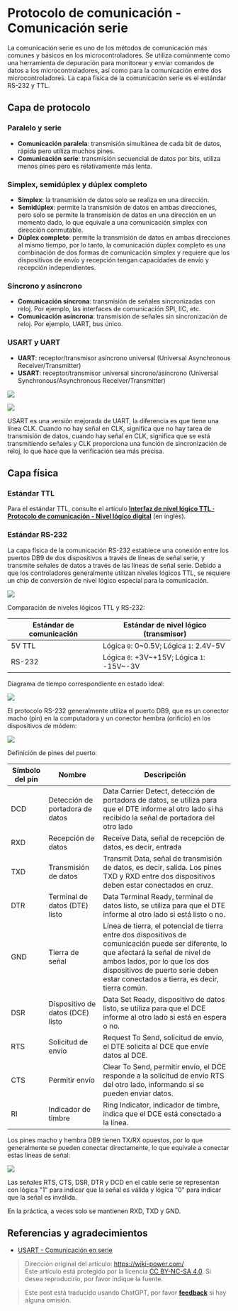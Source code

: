 # Protocolo de comunicación - Comunicación serie

La comunicación serie es uno de los métodos de comunicación más comunes y básicos en los microcontroladores. Se utiliza comúnmente como una herramienta de depuración para monitorear y enviar comandos de datos a los microcontroladores, así como para la comunicación entre dos microcontroladores. La capa física de la comunicación serie es el estándar RS-232 y TTL.

## Capa de protocolo

### Paralelo y serie

- **Comunicación paralela**: transmisión simultánea de cada bit de datos, rápida pero utiliza muchos pines.
- **Comunicación serie**: transmisión secuencial de datos por bits, utiliza menos pines pero es relativamente más lenta.

### Simplex, semidúplex y dúplex completo

- **Simplex**: la transmisión de datos solo se realiza en una dirección.
- **Semidúplex**: permite la transmisión de datos en ambas direcciones, pero solo se permite la transmisión de datos en una dirección en un momento dado, lo que equivale a una comunicación simplex con dirección conmutable.
- **Dúplex completo**: permite la transmisión de datos en ambas direcciones al mismo tiempo, por lo tanto, la comunicación dúplex completo es una combinación de dos formas de comunicación simplex y requiere que los dispositivos de envío y recepción tengan capacidades de envío y recepción independientes.

### Síncrono y asíncrono

- **Comunicación síncrona**: transmisión de señales sincronizadas con reloj. Por ejemplo, las interfaces de comunicación SPI, IIC, etc.
- **Comunicación asíncrona**: transmisión de señales sin sincronización de reloj. Por ejemplo, UART, bus único.

### USART y UART

- **UART**: receptor/transmisor asíncrono universal (Universal Asynchronous Receiver/Transmitter)
- **USART**: receptor/transmisor universal síncrono/asíncrono (Universal Synchronous/Asynchronous Receiver/Transmitter)

![](https://wiki-media-1253965369.cos.ap-guangzhou.myqcloud.com/img/20210207095411.png)

![](https://wiki-media-1253965369.cos.ap-guangzhou.myqcloud.com/img/20210207095433.png)

USART es una versión mejorada de UART, la diferencia es que tiene una línea CLK. Cuando no hay señal en CLK, significa que no hay tarea de transmisión de datos, cuando hay señal en CLK, significa que se está transmitiendo señales y CLK proporciona una función de sincronización de reloj, lo que hace que la verificación sea más precisa.

## Capa física

### Estándar TTL

Para el estándar TTL, consulte el artículo [**Interfaz de nivel lógico TTL · Protocolo de comunicación - Nivel lógico digital**](https://wiki-power.com/es/%E9%80%9A%E4%BF%A1%E5%8D%8F%E8%AE%AE-%E6%95%B0%E5%AD%97%E9%80%BB%E8%BE%91%E7%94%B5%E5%B9%B3#ttl-%E7%94%B5%E5%B9%B3%E6%8E%A5%E5%8F%A3) (en inglés).

### Estándar RS-232

La capa física de la comunicación RS-232 establece una conexión entre los puertos DB9 de dos dispositivos a través de líneas de señal serie, y transmite señales de datos a través de las líneas de señal serie. Debido a que los controladores generalmente utilizan niveles lógicos TTL, se requiere un chip de conversión de nivel lógico especial para la comunicación.

![](https://wiki-media-1253965369.cos.ap-guangzhou.myqcloud.com/img/20220415102310.png)

Comparación de niveles lógicos TTL y RS-232:

| Estándar de comunicación | Estándar de nivel lógico (transmisor) |
| ----------------------- | ------------------------------------ |
| 5V TTL                  | Lógica `0`: 0~0.5V; Lógica `1`: 2.4V-5V |
| RS-232                  | Lógica `0`: +3V~+15V; Lógica `1`: -15V~-3V |

Diagrama de tiempo correspondiente en estado ideal:

![](https://wiki-media-1253965369.cos.ap-guangzhou.myqcloud.com/img/20220415102914.png)

El protocolo RS-232 generalmente utiliza el puerto DB9, que es un conector macho (pin) en la computadora y un conector hembra (orificio) en los dispositivos de módem:

![](https://wiki-media-1253965369.cos.ap-guangzhou.myqcloud.com/img/20220415103401.png)

Definición de pines del puerto:



| Símbolo del pin | Nombre              | Descripción                                                                                                           |
| -------------- | ------------------- | -------------------------------------------------------------------------------------------------------------------- |
| DCD            | Detección de portadora de datos | Data Carrier Detect, detección de portadora de datos, se utiliza para que el DTE informe al otro lado si ha recibido la señal de portadora del otro lado |
| RXD            | Recepción de datos | Receive Data, señal de recepción de datos, es decir, entrada                                                             |
| TXD            | Transmisión de datos | Transmit Data, señal de transmisión de datos, es decir, salida. Los pines TXD y RXD entre dos dispositivos deben estar conectados en cruz. |
| DTR            | Terminal de datos (DTE) listo | Data Terminal Ready, terminal de datos listo, se utiliza para que el DTE informe al otro lado si está listo o no. |
| GND            | Tierra de señal | Línea de tierra, el potencial de tierra entre dos dispositivos de comunicación puede ser diferente, lo que afectará la señal de nivel de ambos lados, por lo que los dos dispositivos de puerto serie deben estar conectados a tierra, es decir, tierra común. |
| DSR            | Dispositivo de datos (DCE) listo | Data Set Ready, dispositivo de datos listo, se utiliza para que el DCE informe al otro lado si está en espera o no. |
| RTS            | Solicitud de envío | Request To Send, solicitud de envío, el DTE solicita al DCE que envíe datos al DCE. |
| CTS            | Permitir envío | Clear To Send, permitir envío, el DCE responde a la solicitud de envío RTS del otro lado, informando si se pueden enviar datos. |
| RI             | Indicador de timbre | Ring Indicator, indicador de timbre, indica que el DCE está conectado a la línea. |

Los pines macho y hembra DB9 tienen TX/RX opuestos, por lo que generalmente se pueden conectar directamente, lo que equivale a conectar estas líneas de señal:

![](https://wiki-media-1253965369.cos.ap-guangzhou.myqcloud.com/img/20220415103901.png)

Las señales RTS, CTS, DSR, DTR y DCD en el cable serie se representan con lógica "1" para indicar que la señal es válida y lógica "0" para indicar que la señal es inválida.

En la práctica, a veces solo se mantienen RXD, TXD y GND.

## Referencias y agradecimientos

- [USART - Comunicación en serie](https://doc.embedfire.com/mcu/stm32/f103/hal_generalzh/latest/doc/chapter20/chapter20.html)

> Dirección original del artículo: <https://wiki-power.com/>  
> Este artículo está protegido por la licencia [CC BY-NC-SA 4.0](https://creativecommons.org/licenses/by/4.0/deed.zh). Si desea reproducirlo, por favor indique la fuente.

> Este post está traducido usando ChatGPT, por favor [**feedback**](https://github.com/linyuxuanlin/Wiki_MkDocs/issues/new) si hay alguna omisión.